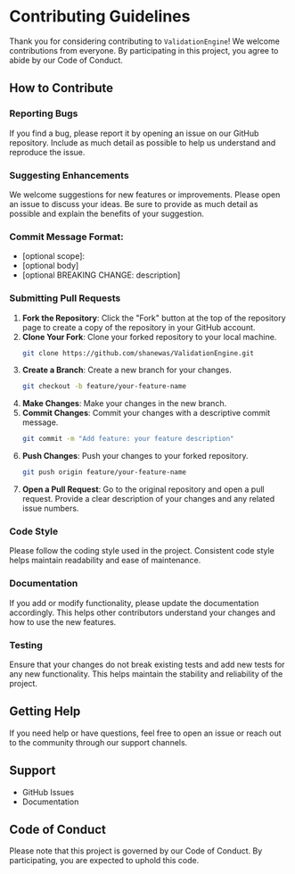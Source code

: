 # Contributing Guidelines

Thank you for considering contributing to `ValidationEngine`! We welcome contributions from everyone. By participating in this project, you agree to abide by our Code of Conduct.

## How to Contribute

### Reporting Bugs

If you find a bug, please report it by opening an issue on our GitHub repository. Include as much detail as possible to help us understand and reproduce the issue.

### Suggesting Enhancements

We welcome suggestions for new features or improvements. Please open an issue to discuss your ideas. Be sure to provide as much detail as possible and explain the benefits of your suggestion.

### Commit Message Format:

- <type>[optional scope]: <description>
- [optional body]
- [optional BREAKING CHANGE: description]

### Submitting Pull Requests

1. **Fork the Repository**: Click the "Fork" button at the top of the repository page to create a copy of the repository in your GitHub account.
2. **Clone Your Fork**: Clone your forked repository to your local machine.
   ```bash
   git clone https://github.com/shanewas/ValidationEngine.git
   ```
3. **Create a Branch**: Create a new branch for your changes.
   ```bash
   git checkout -b feature/your-feature-name
   ```
4. **Make Changes**: Make your changes in the new branch.
5. **Commit Changes**: Commit your changes with a descriptive commit message.
   ```bash
   git commit -m "Add feature: your feature description"
   ```
6. **Push Changes**: Push your changes to your forked repository.
   ```bash
   git push origin feature/your-feature-name
   ```
7. **Open a Pull Request**: Go to the original repository and open a pull request. Provide a clear description of your changes and any related issue numbers.

### Code Style

Please follow the coding style used in the project. Consistent code style helps maintain readability and ease of maintenance.

### Documentation

If you add or modify functionality, please update the documentation accordingly. This helps other contributors understand your changes and how to use the new features.

### Testing

Ensure that your changes do not break existing tests and add new tests for any new functionality. This helps maintain the stability and reliability of the project.

## Getting Help

If you need help or have questions, feel free to open an issue or reach out to the community through our support channels.

## Support

- GitHub Issues
- Documentation

## Code of Conduct

Please note that this project is governed by our Code of Conduct. By participating, you are expected to uphold this code.
